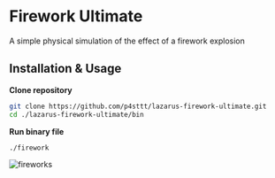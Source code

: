 
# Firework Ultimate

A simple physical simulation of the effect of a firework explosion

## Installation & Usage

**Clone repository**
```bash
git clone https://github.com/p4sttt/lazarus-firework-ultimate.git
cd ./lazarus-firework-ultimate/bin
```

**Run binary file**
```bash
./firework
```

![fireworks](https://i.giphy.com/media/v1.Y2lkPTc5MGI3NjExMm8yd3hmMDE1dzFhMDMyMXV2NTl2aG0yaXRvYmhhMWJzMDZtaW8wciZlcD12MV9pbnRlcm5hbF9naWZfYnlfaWQmY3Q9Zw/hEfN7yrxaGljELY60v/giphy.gif)
